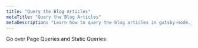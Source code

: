 ```yaml
---
title: "Query the Blog Articles"
metaTitle: "Query the Blog Articles"
metaDescription: "Learn how to query the blog articles in gatsby-node.js"
---
```


Go over Page Queries and Static Queries
